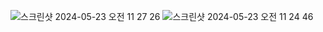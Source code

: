 ![스크린샷 2024-05-23 오전 11 27 26](https://github.com/sejongsmarcle/2024_Spring_Kaggle_Study/assets/80825434/e122c5e8-4a23-41c8-b75d-d3d63e7447ec)
![스크린샷 2024-05-23 오전 11 24 46](https://github.com/sejongsmarcle/2024_Spring_Kaggle_Study/assets/80825434/7357f818-7257-4ec1-bad5-275d8dad7a77)
